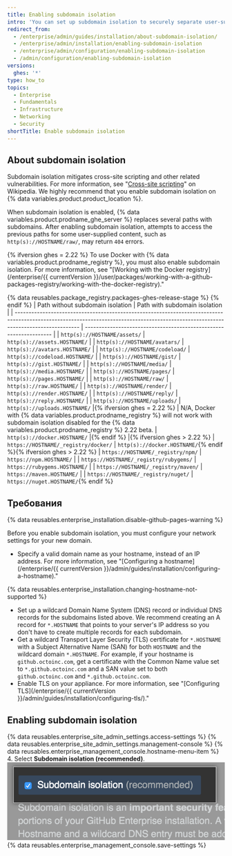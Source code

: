 ```yaml
---
title: Enabling subdomain isolation
intro: 'You can set up subdomain isolation to securely separate user-supplied content from other portions of your {% data variables.product.prodname_ghe_server %} appliance.'
redirect_from:
  - /enterprise/admin/guides/installation/about-subdomain-isolation/
  - /enterprise/admin/installation/enabling-subdomain-isolation
  - /enterprise/admin/configuration/enabling-subdomain-isolation
  - /admin/configuration/enabling-subdomain-isolation
versions:
  ghes: '*'
type: how_to
topics:
  - Enterprise
  - Fundamentals
  - Infrastructure
  - Networking
  - Security
shortTitle: Enable subdomain isolation
---
```


## About subdomain isolation

Subdomain isolation mitigates cross-site scripting and other related vulnerabilities. For more information, see "[Cross-site scripting](http://en.wikipedia.org/wiki/Cross-site_scripting)" on Wikipedia. We highly recommend that you enable subdomain isolation on {% data variables.product.product_location %}.

When subdomain isolation is enabled, {% data variables.product.prodname_ghe_server %} replaces several paths with subdomains. After enabling subdomain isolation, attempts to access the previous paths for some user-supplied content, such as `http(s)://HOSTNAME/raw/`, may return `404` errors.

{% ifversion ghes = 2.22 %}
To use Docker with {% data variables.product.prodname_registry %}, you must also enable subdomain isolation. For more information, see "[Working with the Docker registry](/enterprise/{{ currentVersion }}/user/packages/working-with-a-github-packages-registry/working-with-the-docker-registry)."

{% data reusables.package_registry.packages-ghes-release-stage %}
{% endif %}
| Path without subdomain isolation                                                                                                                                                    | Path with subdomain isolation                                      |
| ----------------------------------------------------------------------------------------------------------------------------------------------------------------------------------- | ------------------------------------------------------------------ |
| `http(s)://HOSTNAME/assets/`                                                                                                                                                        | `http(s)://assets.HOSTNAME/`                                       |
| `http(s)://HOSTNAME/avatars/`                                                                                                                                                       | `http(s)://avatars.HOSTNAME/`                                      |
| `http(s)://HOSTNAME/codeload/`                                                                                                                                                      | `http(s)://codeload.HOSTNAME/`                                     |
| `http(s)://HOSTNAME/gist/`                                                                                                                                                          | `http(s)://gist.HOSTNAME/`                                         |
| `http(s)://HOSTNAME/media/`                                                                                                                                                         | `http(s)://media.HOSTNAME/`                                        |
| `http(s)://HOSTNAME/pages/`                                                                                                                                                         | `http(s)://pages.HOSTNAME/`                                        |
| `http(s)://HOSTNAME/raw/`                                                                                                                                                           | `http(s)://raw.HOSTNAME/`                                          |
| `http(s)://HOSTNAME/render/`                                                                                                                                                        | `http(s)://render.HOSTNAME/`                                       |
| `http(s)://HOSTNAME/reply/`                                                                                                                                                         | `http(s)://reply.HOSTNAME/`                                        |
| `http(s)://HOSTNAME/uploads/`                                                                                                                                                       | `http(s)://uploads.HOSTNAME/`     |{% ifversion ghes = 2.22 %}
| N/A, Docker with {% data variables.product.prodname_registry %} will not work with subdomain isolation disabled for the {% data variables.product.prodname_registry %} 2.22 beta. | `http(s)://docker.HOSTNAME/` |{% endif %}                          |{% ifversion ghes > 2.22 %}
| `https://HOSTNAME/_registry/docker/`                                                                                                                                                | `http(s)://docker.HOSTNAME/`{% endif %}{% ifversion ghes > 2.22 %}
| `https://HOSTNAME/_registry/npm/`                                                                                                                                                   | `https://npm.HOSTNAME/`                                            |
| `https://HOSTNAME/_registry/rubygems/`                                                                                                                                              | `https://rubygems.HOSTNAME/`                                       |
| `https://HOSTNAME/_registry/maven/`                                                                                                                                                 | `https://maven.HOSTNAME/`                                          |
| `https://HOSTNAME/_registry/nuget/`                                                                                                                                                 | `https://nuget.HOSTNAME/`{% endif %}

## Требования

{% data reusables.enterprise_installation.disable-github-pages-warning %}

Before you enable subdomain isolation, you must configure your network settings for your new domain.

- Specify a valid domain name as your hostname, instead of an IP address. For more information, see "[Configuring a hostname](/enterprise/{{ currentVersion }}/admin/guides/installation/configuring-a-hostname)."

{% data reusables.enterprise_installation.changing-hostname-not-supported %}

- Set up a wildcard Domain Name System (DNS) record or individual DNS records for the subdomains listed above. We recommend creating an A record for `*.HOSTNAME` that points to your server's IP address so you don't have to create multiple records for each subdomain.
- Get a wildcard Transport Layer Security (TLS) certificate for `*.HOSTNAME` with a Subject Alternative Name (SAN) for both `HOSTNAME` and the wildcard domain `*.HOSTNAME`. For example, if your hostname is `github.octoinc.com`, get a certificate with the Common Name value set to `*.github.octoinc.com` and a SAN value set to both `github.octoinc.com` and `*.github.octoinc.com`.
- Enable TLS on your appliance. For more information, see "[Configuring TLS](/enterprise/{{ currentVersion }}/admin/guides/installation/configuring-tls/)."

## Enabling subdomain isolation

{% data reusables.enterprise_site_admin_settings.access-settings %}
{% data reusables.enterprise_site_admin_settings.management-console %}
{% data reusables.enterprise_management_console.hostname-menu-item %}
4. Select **Subdomain isolation (recommended)**. ![Checkbox to enable subdomain isolation](/assets/images/enterprise/management-console/subdomain-isolation.png)
{% data reusables.enterprise_management_console.save-settings %}
